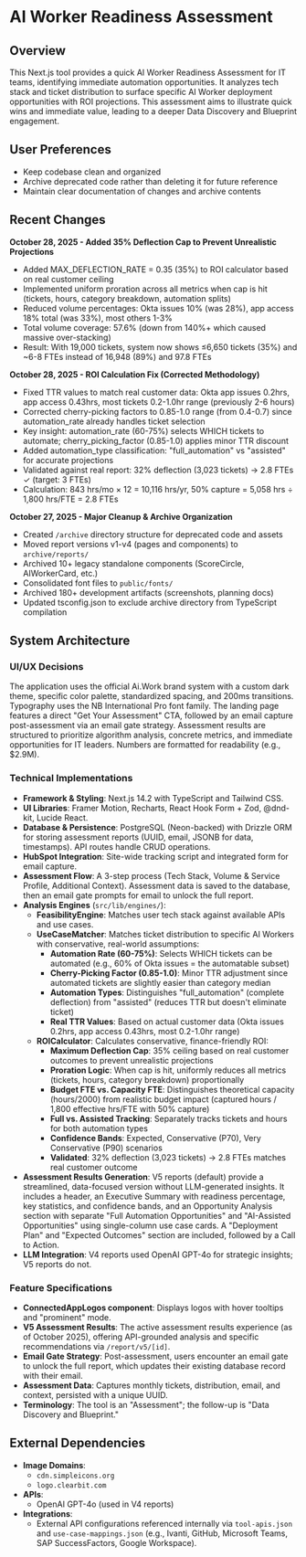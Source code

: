 # AI Worker Readiness Assessment

## Overview
This Next.js tool provides a quick AI Worker Readiness Assessment for IT teams, identifying immediate automation opportunities. It analyzes tech stack and ticket distribution to surface specific AI Worker deployment opportunities with ROI projections. This assessment aims to illustrate quick wins and immediate value, leading to a deeper Data Discovery and Blueprint engagement.

## User Preferences
- Keep codebase clean and organized
- Archive deprecated code rather than deleting it for future reference
- Maintain clear documentation of changes and archive contents

## Recent Changes
**October 28, 2025 - Added 35% Deflection Cap to Prevent Unrealistic Projections**
- Added MAX_DEFLECTION_RATE = 0.35 (35%) to ROI calculator based on real customer ceiling
- Implemented uniform proration across all metrics when cap is hit (tickets, hours, category breakdown, automation splits)
- Reduced volume percentages: Okta issues 10% (was 28%), app access 18% total (was 33%), most others 1-3%
- Total volume coverage: 57.6% (down from 140%+ which caused massive over-stacking)
- Result: With 19,000 tickets, system now shows ≤6,650 tickets (35%) and ~6-8 FTEs instead of 16,948 (89%) and 97.8 FTEs

**October 28, 2025 - ROI Calculation Fix (Corrected Methodology)**
- Fixed TTR values to match real customer data: Okta app issues 0.2hrs, app access 0.43hrs, most tickets 0.2-1.0hr range (previously 2-6 hours)
- Corrected cherry-picking factors to 0.85-1.0 range (from 0.4-0.7) since automation_rate already handles ticket selection
- Key insight: automation_rate (60-75%) selects WHICH tickets to automate; cherry_picking_factor (0.85-1.0) applies minor TTR discount
- Added automation_type classification: "full_automation" vs "assisted" for accurate projections
- Validated against real report: 32% deflection (3,023 tickets) → 2.8 FTEs ✓ (target: 3 FTEs)
- Calculation: 843 hrs/mo × 12 = 10,116 hrs/yr, 50% capture = 5,058 hrs ÷ 1,800 hrs/FTE = 2.8 FTEs

**October 27, 2025 - Major Cleanup & Archive Organization**
- Created `/archive` directory structure for deprecated code and assets
- Moved report versions v1-v4 (pages and components) to `archive/reports/`
- Archived 10+ legacy standalone components (ScoreCircle, AIWorkerCard, etc.)
- Consolidated font files to `public/fonts/`
- Archived 180+ development artifacts (screenshots, planning docs)
- Updated tsconfig.json to exclude archive directory from TypeScript compilation

## System Architecture

### UI/UX Decisions
The application uses the official Ai.Work brand system with a custom dark theme, specific color palette, standardized spacing, and 200ms transitions. Typography uses the NB International Pro font family. The landing page features a direct "Get Your Assessment" CTA, followed by an email capture post-assessment via an email gate strategy. Assessment results are structured to prioritize algorithm analysis, concrete metrics, and immediate opportunities for IT leaders. Numbers are formatted for readability (e.g., $2.9M).

### Technical Implementations
-   **Framework & Styling**: Next.js 14.2 with TypeScript and Tailwind CSS.
-   **UI Libraries**: Framer Motion, Recharts, React Hook Form + Zod, @dnd-kit, Lucide React.
-   **Database & Persistence**: PostgreSQL (Neon-backed) with Drizzle ORM for storing assessment reports (UUID, email, JSONB for data, timestamps). API routes handle CRUD operations.
-   **HubSpot Integration**: Site-wide tracking script and integrated form for email capture.
-   **Assessment Flow**: A 3-step process (Tech Stack, Volume & Service Profile, Additional Context). Assessment data is saved to the database, then an email gate prompts for email to unlock the full report.
-   **Analysis Engines** (`src/lib/engines/`):
    -   **FeasibilityEngine**: Matches user tech stack against available APIs and use cases.
    -   **UseCaseMatcher**: Matches ticket distribution to specific AI Workers with conservative, real-world assumptions:
        - **Automation Rate (60-75%)**: Selects WHICH tickets can be automated (e.g., 60% of Okta issues = the automatable subset)
        - **Cherry-Picking Factor (0.85-1.0)**: Minor TTR adjustment since automated tickets are slightly easier than category median
        - **Automation Types**: Distinguishes "full_automation" (complete deflection) from "assisted" (reduces TTR but doesn't eliminate ticket)
        - **Real TTR Values**: Based on actual customer data (Okta issues 0.2hrs, app access 0.43hrs, most 0.2-1.0hr range)
    -   **ROICalculator**: Calculates conservative, finance-friendly ROI:
        - **Maximum Deflection Cap**: 35% ceiling based on real customer outcomes to prevent unrealistic projections
        - **Proration Logic**: When cap is hit, uniformly reduces all metrics (tickets, hours, category breakdown) proportionally
        - **Budget FTE vs. Capacity FTE**: Distinguishes theoretical capacity (hours/2000) from realistic budget impact (captured hours / 1,800 effective hrs/FTE with 50% capture)
        - **Full vs. Assisted Tracking**: Separately tracks tickets and hours for both automation types
        - **Confidence Bands**: Expected, Conservative (P70), Very Conservative (P90) scenarios
        - **Validated**: 32% deflection (3,023 tickets) → 2.8 FTEs matches real customer outcome
-   **Assessment Results Generation**: V5 reports (default) provide a streamlined, data-focused version without LLM-generated insights. It includes a header, an Executive Summary with readiness percentage, key statistics, and confidence bands, and an Opportunity Analysis section with separate "Full Automation Opportunities" and "AI-Assisted Opportunities" using single-column use case cards. A "Deployment Plan" and "Expected Outcomes" section are included, followed by a Call to Action.
-   **LLM Integration**: V4 reports used OpenAI GPT-4o for strategic insights; V5 reports do not.

### Feature Specifications
-   **ConnectedAppLogos component**: Displays logos with hover tooltips and "prominent" mode.
-   **V5 Assessment Results**: The active assessment results experience (as of October 2025), offering API-grounded analysis and specific recommendations via `/report/v5/[id]`.
-   **Email Gate Strategy**: Post-assessment, users encounter an email gate to unlock the full report, which updates their existing database record with their email.
-   **Assessment Data**: Captures monthly tickets, distribution, email, and context, persisted with a unique UUID.
-   **Terminology**: The tool is an "Assessment"; the follow-up is "Data Discovery and Blueprint."

## External Dependencies
-   **Image Domains**:
    -   `cdn.simpleicons.org`
    -   `logo.clearbit.com`
-   **APIs**:
    -   OpenAI GPT-4o (used in V4 reports)
-   **Integrations**:
    -   External API configurations referenced internally via `tool-apis.json` and `use-case-mappings.json` (e.g., Ivanti, GitHub, Microsoft Teams, SAP SuccessFactors, Google Workspace).